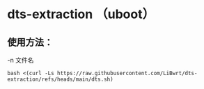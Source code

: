 # dts-extraction （uboot）
## 使用方法：
-n 文件名

```
bash <(curl -Ls https://raw.githubusercontent.com/LiBwrt/dts-extraction/refs/heads/main/dts.sh)
```
